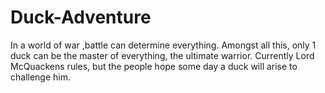 # Duck-Adventure
In a world of war ,battle can determine everything. Amongst all this, only 1 duck can be the master of everything, the ultimate warrior. Currently Lord McQuackens rules, but the people hope some day a duck will arise to challenge him.
